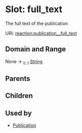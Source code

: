 
# Slot: full_text


The full text of the publication

URI: [reaction:publication__full_text](http://w3id.org/ontogpt/reaction/publication__full_text)


## Domain and Range

None &#8594;  <sub>0..1</sub> [String](types/String.md)

## Parents


## Children


## Used by

 * [Publication](Publication.md)
